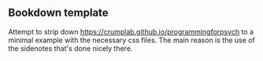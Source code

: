 ## Bookdown template

Attempt to strip down https://crumplab.github.io/programmingforpsych to
a minimal example with the necessary css files.
The main reason is the use of the sidenotes that's done nicely there.
